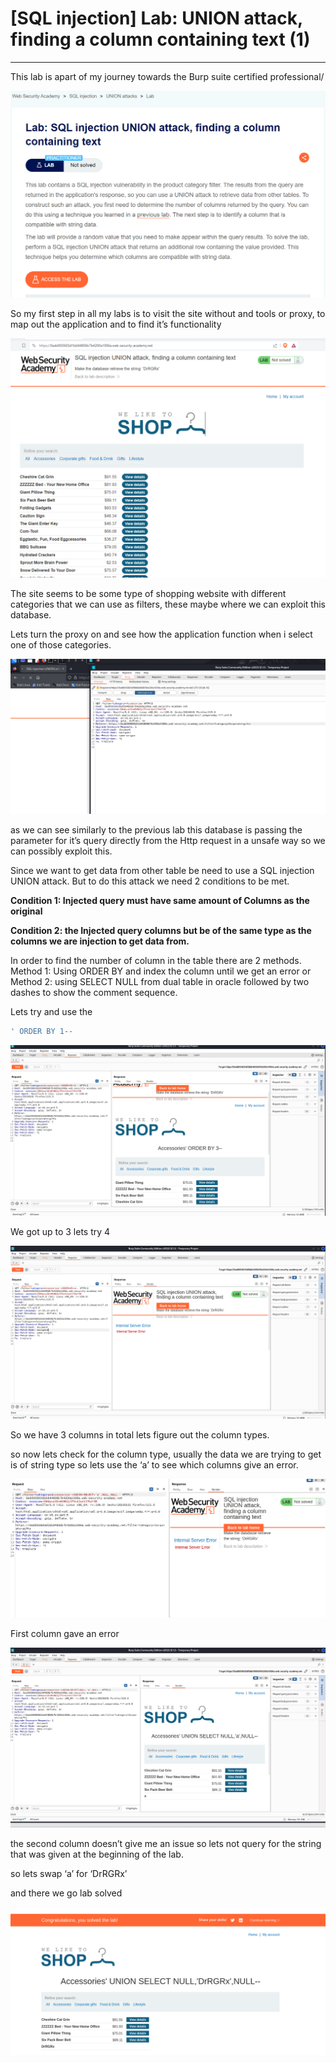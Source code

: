 # [SQL injection] Lab: UNION attack, finding a column containing text (1)

---

This lab is apart of my journey towards the Burp suite certified professional/ 

![Untitled](%5BSQL%20injection%5D%20Lab%20UNION%20attack,%20finding%20a%20column%206427c71c447d4f2281fc2f80dcbb3be3/Untitled.png)

So my first step in all my labs is to visit the site without and tools or proxy, to map out the application and to find it’s functionality 

![Untitled](%5BSQL%20injection%5D%20Lab%20UNION%20attack,%20finding%20a%20column%206427c71c447d4f2281fc2f80dcbb3be3/Untitled%201.png)

The site seems to be some type of shopping website with different categories that we can use as filters, these maybe where we can exploit this database. 

Lets turn the proxy on and see how the application function when i select one of those categories. 

![Untitled](%5BSQL%20injection%5D%20Lab%20UNION%20attack,%20finding%20a%20column%206427c71c447d4f2281fc2f80dcbb3be3/Untitled%202.png)

as we can see similarly to the previous lab this database is passing the parameter for it’s query directly from the Http request in a unsafe way so we can possibly exploit this. 

Since we want to get data from other table be need to use a SQL injection UNION attack. But to do this attack we need 2 conditions to be met. 

**Condition 1: Injected query must have same amount of Columns as the original**

**Condition 2: the Injected query columns but be of the same type as the columns we are injection to get data from.** 

In order to find the number of column in the table there are 2 methods. Method 1:  Using ORDER BY and index the column until we get an error or Method 2: using SELECT NULL from dual table in oracle followed by two dashes to show the comment sequence.         

 Lets try and use the 

```jsx
' ORDER BY 1--
```

![Untitled](%5BSQL%20injection%5D%20Lab%20UNION%20attack,%20finding%20a%20column%206427c71c447d4f2281fc2f80dcbb3be3/Untitled%203.png)

We got up to 3 lets try 4

![Untitled](%5BSQL%20injection%5D%20Lab%20UNION%20attack,%20finding%20a%20column%206427c71c447d4f2281fc2f80dcbb3be3/Untitled%204.png)

So we have 3 columns in total lets figure out the column types. 

so now lets check for the column type, usually the data we are trying to get is of string type so lets use the ‘a’ to see which columns give an error. 

![Untitled](%5BSQL%20injection%5D%20Lab%20UNION%20attack,%20finding%20a%20column%206427c71c447d4f2281fc2f80dcbb3be3/Untitled%205.png)

First column gave an error 

![Untitled](%5BSQL%20injection%5D%20Lab%20UNION%20attack,%20finding%20a%20column%206427c71c447d4f2281fc2f80dcbb3be3/Untitled%206.png)

the second column doesn’t give me an issue so lets not query for the string that was given at the beginning of the lab. 

so lets swap ‘a’ for ‘DrRGRx’

and there we go lab solved

![Untitled](%5BSQL%20injection%5D%20Lab%20UNION%20attack,%20finding%20a%20column%206427c71c447d4f2281fc2f80dcbb3be3/Untitled%207.png)